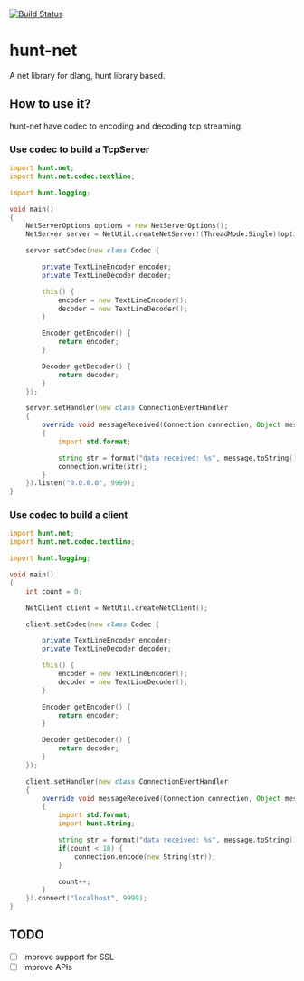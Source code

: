 [![Build Status](https://travis-ci.org/huntlabs/hunt-net.svg?branch=master)](https://travis-ci.org/huntlabs/hunt-net)

# hunt-net
A net library for dlang, hunt library based.

## How to use it?
hunt-net have codec to encoding and decoding tcp streaming.

### Use codec to build a TcpServer
```D
import hunt.net;
import hunt.net.codec.textline;

import hunt.logging;

void main()
{
    NetServerOptions options = new NetServerOptions();
    NetServer server = NetUtil.createNetServer!(ThreadMode.Single)(options);

    server.setCodec(new class Codec {

        private TextLineEncoder encoder;
        private TextLineDecoder decoder;

        this() {
            encoder = new TextLineEncoder();
            decoder = new TextLineDecoder();
        }

        Encoder getEncoder() {
            return encoder;
        }

        Decoder getDecoder() {
            return decoder;
        }
    });

    server.setHandler(new class ConnectionEventHandler
    {
        override void messageReceived(Connection connection, Object message)
        {
            import std.format;

            string str = format("data received: %s", message.toString());
            connection.write(str);
        }
    }).listen("0.0.0.0", 9999);
}
```

### Use codec to build a client
```D
import hunt.net;
import hunt.net.codec.textline;

import hunt.logging;

void main()
{
    int count = 0;

    NetClient client = NetUtil.createNetClient();

    client.setCodec(new class Codec {

        private TextLineEncoder encoder;
        private TextLineDecoder decoder;

        this() {
            encoder = new TextLineEncoder();
            decoder = new TextLineDecoder();
        }

        Encoder getEncoder() {
            return encoder;
        }

        Decoder getDecoder() {
            return decoder;
        }
    });

    client.setHandler(new class ConnectionEventHandler
    {
        override void messageReceived(Connection connection, Object message)
        {
            import std.format;
            import hunt.String;

            string str = format("data received: %s", message.toString());
            if(count < 10) {
                connection.encode(new String(str));
            }

            count++;
        }
    }).connect("localhost", 9999);
}
```

## TODO
- [ ] Improve support for SSL
- [ ] Improve APIs

